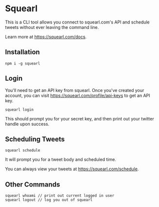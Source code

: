 # Squearl

This is a CLI tool allows you connect to squearl.com's API and schedule tweets without ever leaving the command line.

Learn more at https://squearl.com/docs. 

## Installation

```
npm i -g squearl
```

## Login

You'll need to get an API key from squearl. Once you've created your account, you can visit https://squearl.com/profile/api-keys to get an API key.

```
squearl login
```

This should prompt you for your secret key, and then print out your twitter handle upon success.

## Scheduling Tweets

```
squearl schedule
```

It will prompt you for a tweet body and scheduled time.

You can always view your tweets at https://squearl.com/schedule.

## Other Commands

```
squearl whoami // print out current logged in user
squearl logout // log you out of squearl
```